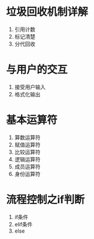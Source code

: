 # 垃圾回收机制详解
1. 引用计数
2. 标记清楚
3. 分代回收
# 与用户的交互
1. 接受用户输入
2. 格式化输出
# 基本运算符
1. 算数运算符
2. 赋值运算符
3. 比较运算符
4. 逻辑运算符
5. 成员运算符
6. 身份运算符
# 流程控制之if判断
1. if条件  
2. elif条件
3. else